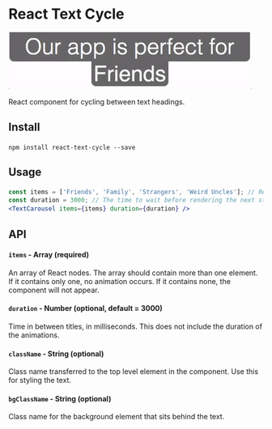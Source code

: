 # React Text Cycle

![Demo](demo.gif)

React component for cycling between text headings.

## Install
`npm install react-text-cycle --save`

## Usage
```jsx
const items = ['Friends', 'Family', 'Strangers', 'Weird Uncles']; // Required
const duration = 3000; // The time to wait before rendering the next string
<TextCarousel items={items} duration={duration} />
```

## API

#### `items` - Array (required)
An array of React nodes. The array should contain more than one element. If it contains only one, no animation occurs. If it contains none, the component will not appear.
#### `duration` - Number (optional, default = 3000)
Time in between titles, in milliseconds. This does not include the duration of the animations.
#### `className` - String (optional)
Class name transferred to the top level element in the component. Use this for styling the text.
#### `bgClassName` - String (optional)
Class name for the background element that sits behind the text.
